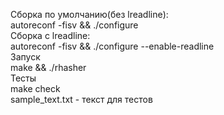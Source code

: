 Сборка по умолчанию(без lreadline):  
autoreconf -fisv && ./configure  
Сборка с lreadline:  
autoreconf -fisv && ./configure --enable-readline  
Запуск  
make && ./rhasher  
Тесты  
make check  
sample_text.txt - текст для тестов


